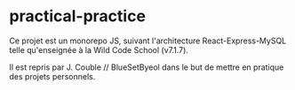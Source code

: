 # practical-practice

Ce projet est un monorepo JS, suivant l'architecture React-Express-MySQL telle qu'enseignée à la Wild Code School (v7.1.7).

Il est repris par J. Couble // BlueSetByeol dans le but de mettre en pratique des projets personnels.